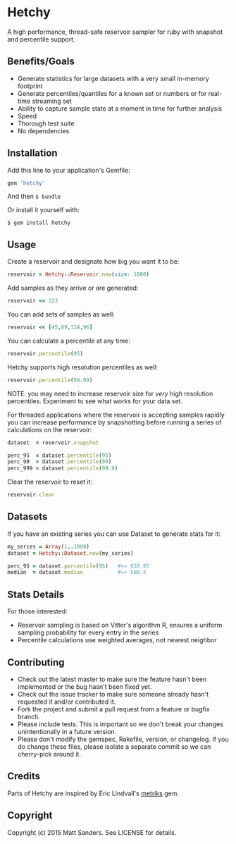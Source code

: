 # Hetchy

A high performance, thread-safe reservoir sampler for ruby with snapshot and percentile support.

## Benefits/Goals

* Generate statistics for large datasets with a very small in-memory footprint
* Generate percentiles/quantiles for a known set or numbers or for real-time streaming set
* Ability to capture sample state at a moment in time for further analysis
* Speed
* Thorough test suite
* No dependencies

## Installation

Add this line to your application's Gemfile:

```ruby
gem 'hetchy'
```

And then `$ bundle`

Or install it yourself with:

    $ gem install hetchy

## Usage


Create a reservoir and designate how big you want it to be:

```ruby
reservoir = Hetchy::Reservoir.new(size: 1000)
```

Add samples as they arrive or are generated:

```ruby
reservoir << 123
```

You can add sets of samples as well:

```ruby
reservoir << [45,89,124,96]
```

You can calculate a percentile at any time:

```ruby
reservoir.percentile(95)
```

Hetchy supports high resolution percentiles as well:

```ruby
reservoir.percentile(99.99)
```

NOTE: you may need to increase reservoir size for _very_ high resolution percentiles. Experiment to see what works for your data set.

For threaded applications where the reservoir is accepting samples rapidly you can increase performance by snapshotting before running a series of calculations on the reservoir:

```ruby
dataset  = reservoir.snapshot

perc_95  = dataset.percentile(95)
perc_99  = dataset.percentile(99)
perc_999 = dataset.percentile(99.9)
```

Clear the reservoir to reset it:

```ruby
reservoir.clear
```

## Datasets

If you have an existing series you can use Dataset to generate stats for it:

```ruby
my_series = Array(1..1000)
dataset = Hetchy::Dataset.new(my_series)

perc_95 = dataset.percentile(95)   #=> 950.95
median  = dataset.median           #=> 500.5
```

## Stats Details

For those interested:

* Reservoir sampling is based on Vitter's algorithm R, ensures a uniform sampling probability for every entry in the series
* Percentile calculations use weighted averages, not nearest neighbor

## Contributing

* Check out the latest master to make sure the feature hasn't been implemented or the bug hasn't been fixed yet.
* Check out the issue tracker to make sure someone already hasn't requested it and/or contributed it.
* Fork the project and submit a pull request from a feature or bugfix branch.
* Please include tests. This is important so we don't break your changes unintentionally in a future version.
* Please don't modify the gemspec, Rakefile, version, or changelog. If you do change these files, please isolate a separate commit so we can cherry-pick around it.

## Credits

Parts of Hetchy are inspired by Eric Lindvall's [metriks]() gem.

## Copyright

Copyright (c) 2015 Matt Sanders. See LICENSE for details.

